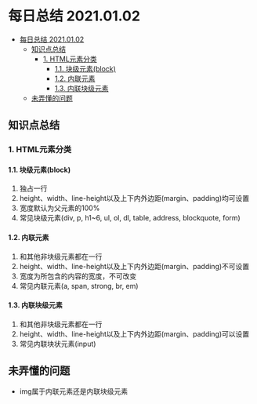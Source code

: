 # 每日总结 2021.01.02
- [每日总结 2021.01.02](#每日总结-20210102)
  - [知识点总结](#知识点总结)
    - [1. HTML元素分类](#1-html元素分类)
      - [1.1. 块级元素(block)](#11-块级元素block)
      - [1.2. 内联元素](#12-内联元素)
      - [1.3. 内联块级元素](#13-内联块级元素)
  - [未弄懂的问题](#未弄懂的问题)
## 知识点总结
### 1. HTML元素分类
#### 1.1. 块级元素(block) 
1. 独占一行
2. height、width、line-height以及上下内外边距(margin、padding)均可设置
3. 宽度默认为父元素的100%
4. 常见块级元素(div, p, h1~6, ul, ol, dl, table, address, blockquote, form)
#### 1.2. 内联元素 
1. 和其他非块级元素都在一行
2. height、width、line-height以及上下内外边距(margin、padding)不可设置
3. 宽度为所包含的内容的宽度，不可改变
4. 常见内联元素(a, span, strong, br, em)
#### 1.3. 内联块级元素 
1. 和其他非块级元素都在一行
2. height、width、line-height以及上下内外边距(margin、padding)可以设置
3. 常见内联块状元素(input)
## 未弄懂的问题
* img属于内联元素还是内联块级元素
